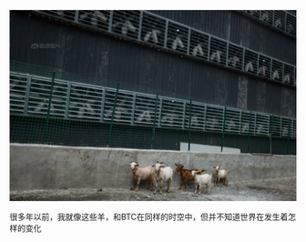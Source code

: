 ![矿机](https://github.com/akerjia/BTC/blob/master/%E5%88%9B%E4%B8%96%E6%80%9D%E8%B7%AF/64237_1050945_550522.jpg)

很多年以前，我就像这些羊，和BTC在同样的时空中，但并不知道世界在发生着怎样的变化
